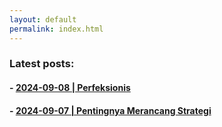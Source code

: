 ```yaml
---
layout: default
permalink: index.html
---
```


### Latest posts:
#### - [2024-09-08 | Perfeksionis](_posts/2024-09-08-Perfeksionis.md)
#### - [2024-09-07 | Pentingnya Merancang Strategi](_posts/2024-09-07-Pentingnya-Merancang-Strategi.md)
